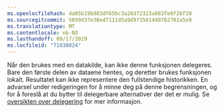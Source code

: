```yaml
---
ms.openlocfilehash: 4a05b19b983df65bc3a26d72323a683fe0f26f20
ms.sourcegitcommit: 5899d37e38ed7111d5a9d9f3561449782702a5e9
ms.translationtype: MT
ms.contentlocale: nb-NO
ms.lasthandoff: 09/17/2019
ms.locfileid: "71038024"
---
```


Når den brukes med en datakilde, kan ikke denne funksjonen delegeres. Bare den første delen av dataene hentes, og deretter brukes funksjonen lokalt. Resultatet kan ikke representere den fullstendige historikken.  En advarsel under redigeringen for å minne deg på denne begrensningen, og for å foreslå at du bytter til delegerbare alternativer der det er mulig. Se [oversikten over delegering](../maker/canvas-apps/delegation-overview.md) for mer informasjon.

